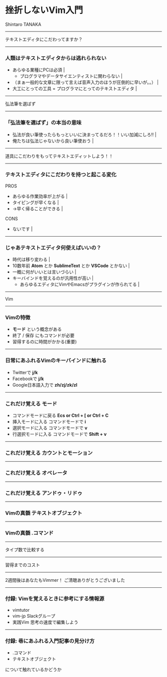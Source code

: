 # 挫折しないVim入門

Shintaro TANAKA

---

テキストエディタにこだわってますか？

---

### 人類はテキストエディタからは逃れられない

- あらゆる業種にPCは必須 |
  - プログラマやデータサイエンティストに関わらない |
- （まぁ一般的な文章に限って言えば音声入力のほうが圧倒的に早いが。。） |
- 大工にとっての工具 = プログラマにとってのテキストエディタ |

---

弘法筆を選ばず

---

### 「弘法筆を選ばず」の本当の意味


- 弘法が良い筆使ったらもっといいに決まってるだろ！！いい加減にしろ!! |
- 俺たちは弘法じゃないから良い筆使おう |

---

道具にこだわりをもってテキストエディットしよう！！

---

### テキストエディタにこだわりを持つと起こる変化

PROS

- あらゆる作業効率が上がる |
- タイピングが早くなる |
- →早く帰ることができる |

CONS

- ないです |

---

### じゃあテキストエディタ何使えばいいの？

- 時代は移り変わる |
- 10数年前 **Atom** とか **SublimeText** とか **VSCode** とかない |
- 一概に何がいいとは言いづらい |
- キーバインドを覚えるのが汎用性が高い |
   - あらゆるエディタにVimやEmacsがプラグインが作られてる |

---

Vim

---

### Vimの特徴

- **モード** という概念がある
- 終了 / 保存 にもコマンドが必要
- 習得するのに時間がかかる(重要)

---

### 日常にあふれるVimのキーバインドに触れる

- Twitterで **j/k**
- Facebookで **j/k**
- Google日本語入力で **zh/zj/zk/zl**

---

### これだけ覚える モード

- コマンドモードに戻る **Ecs or Ctrl + \[ or Ctrl + C**
- 挿入モードに入る コマンドモードで **i**
- 選択モードに入る コマンドモードで **v**
- 行選択モードに入る コマンドモードで **Shift + v**

---

### これだけ覚える カウントとモーション

---

### これだけ覚える オペレータ

---

### これだけ覚える アンドゥ・リドゥ

--- 

### Vimの真髄 テキストオブジェクト

---

### Vimの真髄 .コマンド

---

タイプ数で比較する

---

習得までのコスト

---

2週間後はあなたもVimmer！
ご清聴ありがとうございました

---
### 付録: Vimを覚えるときに参考にする情報源

- vimtutor
- vim-jp Slackグループ
- 実践Vim 思考の速度で編集しよう

---

### 付録: 巷にあふれる入門記事の見分け方

- .コマンド
- テキストオブジェクト

について触れているかどうか
